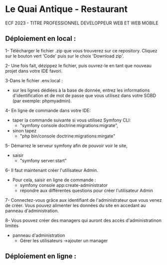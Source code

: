 Le Quai Antique - Restaurant
============================

ECF 2023 - TITRE PROFESSIONNEL DEVELOPPEUR WEB ET WEB MOBILE

## Déploiement en local :

1- Télécharger le fichier .zip que vous trouverez sur ce repository. Cliquez sur le bouton vert 'Code' puis sur le choix 'Download zip'.

2- Une fois fait, dézippez le fichier, puis ouvrez-le en tant que nouveau projet dans votre IDE favori.

3-Dans le fichier .env.local :
 * sur les lignes dédiées à la base de donnée, entrez les informations d'identification et de mot de passe que vous utilisez dans votre SGBD (par exemple: phpmyadmin).

4- En ligne de commande dans votre IDE:
* taper la commande suivante si vous utilisez Symfony CLI:
    - "symfony console doctrine:migrations:migrate",
* sinon tapez 
    - "php bin/console doctrine:migrations:mirgate"

5- Démarrez le serveur symfony afin de pouvoir voir le site, 
* saisir 
    - "symfony server:start"

6- Il faut maintenant créer l'utilisateur Admin. 
* Pour cela, saisir en ligne de commande :
    - symfony console app:create-administrator
    - répondre aux différentes questions pour créer l'utilisateur Admin

7- Connectez-vous grâce aux identifiant de l'administrateur que vous venez de créer. Vous pouvez alimenter les données du site en accedant au panneau d'administration.

8- Vous pouvez créer des managers qui auront des accès d'administratinon limités
* panneau d'administration
    - Gérer les utilisateurs ->ajouter un manager

## Déploiement en ligne :



